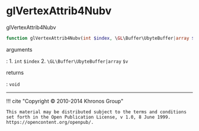 # glVertexAttrib4Nubv
glVertexAttrib4Nubv

```php
function glVertexAttrib4Nubv(int $index, \GL\Buffer\UbyteBuffer|array $v) : void
```

arguments

:    1. `int` `$index` 
    2. `\GL\Buffer\UbyteBuffer|array` `$v` 

returns

:    `void` 

---
     

!!! cite "Copyright © 2010-2014 Khronos Group"

    This material may be distributed subject to the terms and conditions set forth in the Open Publication License, v 1.0, 8 June 1999. https://opencontent.org/openpub/.